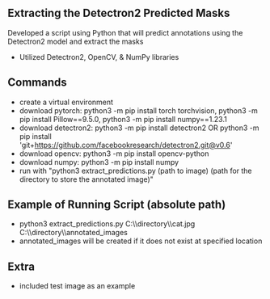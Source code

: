 ## Extracting the Detectron2 Predicted Masks
Developed a script using Python that will predict annotations using the Detectron2 model and extract the masks
- Utilized Detectron2, OpenCV, & NumPy libraries

## Commands
- create a virtual environment
- download pytorch: python3 -m pip install torch torchvision, python3 -m pip install Pillow==9.5.0, python3 -m pip install numpy==1.23.1
- download detectron2: python3 -m pip install detectron2 OR python3 -m pip install 'git+https://github.com/facebookresearch/detectron2.git@v0.6'
- download opencv: python3 -m pip install opencv-python
- download numpy: python3 -m pip install numpy
- run with "python3 extract_predictions.py (path to image) (path for the directory to store the annotated image)"

## Example of Running Script (absolute path)
- python3 extract_predictions.py C:\\\directory\\\cat.jpg C:\\\directory\\\annotated_images
- annotated_images will be created if it does not exist at specified location

## Extra
- included test image as an example